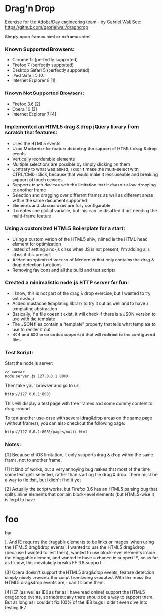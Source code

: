 Drag'n Drop
===========

Exercise for the Adobe/Day engineering team – by Gabriel Walt
See: https://github.com/gabrielwalt/dragndrop

Simply open frames.html or noframes.html

### Known Supported Browsers:
* Chrome 15 (perfectly supported)
* Firefox 7 (perfectly supported)
* Desktop Safari 5 (perfectly supported)
* iPad Safari 5 [0]
* Internet Explorer 8 [1]

### Known Not Supported Browsers:
* Firefox 3.6 [2]
* Opera 10 [3]
* Internet Explorer 7 [4]

### Implemented an HTML5 drag & drop jQuery library from scratch that features:
* Uses the HTML5 events
* Uses Modernizr for feature detecting the support of HTML5 drag & drop events
* Vertically reorderable elements
* Multiple selections are possible by simply clicking on them
* Contrary to what was asked, I didn't make the multi-select with CTRL/CMD+click, because that would make it less useable and breaking support of touch devices
* Supports touch devices with the limitation that it doesn't allow dropping to another frame
* Selection and dragging over different frames as well as different areas within the same document supported
* Elements and classes used are fully configurable
* It creates one global variable, but this can be disabled if not needing the multi-frame feature

### Using a customized HTML5 Boilerplate for a start:
* Using a custom verion of the HTML5 shiv, inlined in the HTML head element for optimization
* Insted of setting a no-js class when JS is not present, I'm adding a js class if it is present
* Added an optimized version of Modernizr that only contains the drag & drop detection functions
* Removing favicons and all the build and test scripts

### Created a minimalistic node.js HTTP server for fun:
* I know, this is not part of the drag & drop exercise, but I wanted to try out node.js
* Added mustache templating library to try it out as well and to have a templating abstraction
* Basically, if a file doesn't exist, it will check if there is a JSON version to use with the template
* The JSON files contain a "template" property that tells what template to use to render it out
* 404 and 500 error codes supported that will redirect to the configurred files

### Test Script:
Start the node.js server:

    cd server
    node server.js 127.0.0.1 8080

Then take your browser and go to url:

    http://127.0.0.1:8080

This will display a test page with tree frames and some dummy content to drag around.

To test another use-case with several drag&drop areas on the same page (without frames), you can also checkout the following page:

    http://127.0.0.1:8080/pages/multi.html

### Notes:

[0] Because of iOS limitation, it only supports drag & drop within the same frame, not to another frame.

[1] It kind of works, but a very annoying bug makes that most of the time some text gets selected, rather than starting the drag & drop. There must be a way to fix that, but I didn't find it yet.

[2] Actually the script works, but Firefox 3.6 has an HTML5 parsing bug that splits inline elements that contain block-level elements (but HTML5-wise it is legal to have <a><h1>foo</h1><p>bar</p></a>). And IE requires the dragable elements to be links or images (when using the HTML5 drag&drop events). I wanted to use the HTML5 drag&drop (because I wanted to test them), wanted to use block-level elements inside the draggable element, and wanted to have a chance to support IE, so as far as I know, this inevitabely breaks FF 3.6 support.

[3] Opera doesn't support the HTML5 drag&drop events, feature detection simply nicely prevents the script from being executed. With the mess the HTML5 drag&drop events are, I can't blame them.

[4] IE7 (as well as IE6 as far as I have read online) support the HTML5 drag&drop events, so theoretically there should be a way to support them. But as long as I couldn't fix 100% of the IE8 bugs I didn't even dive into testing IE7.
